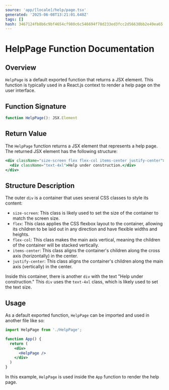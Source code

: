 ```yaml
---
source: 'app/[locale]/help/page.tsx'
generated: '2025-06-08T13:21:01.648Z'
tags: []
hash: 3467124fb8b6c9bf4654cf980c6c546694f78d233ed3fcc2d56630bb2e49ea65
---
```

# HelpPage Function Documentation

## Overview

`HelpPage` is a default exported function that returns a JSX element. This function is typically used in a React.js context to render a help page on the user interface.

## Function Signature

```jsx
function HelpPage(): JSX.Element
```

## Return Value

The `HelpPage` function returns a JSX element that represents a help page. The returned JSX element has the following structure:

```jsx
<div className="size-screen flex flex-col items-center justify-center">
  <div className="text-4xl">Help under construction.</div>
</div>
```

## Structure Description

The outer `div` is a container that uses several CSS classes to style its content:

- `size-screen`: This class is likely used to set the size of the container to match the screen size.
- `flex`: This class applies the CSS flexbox layout to the container, allowing its children to be laid out in any direction and have flexible widths and heights.
- `flex-col`: This class makes the main axis vertical, meaning the children of the container will be stacked vertically.
- `items-center`: This class aligns the container's children along the cross axis (horizontally) in the center.
- `justify-center`: This class aligns the container's children along the main axis (vertically) in the center.

Inside this container, there is another `div` with the text "Help under construction." This `div` uses the `text-4xl` class, which is likely used to set the text size.

## Usage

As a default exported function, `HelpPage` can be imported and used in another file like so:

```jsx
import HelpPage from './HelpPage';

function App() {
  return (
    <div>
      <HelpPage />
    </div>
  )
}
```

In this example, `HelpPage` is used inside the `App` function to render the help page.
